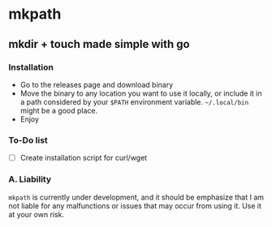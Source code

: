 # mkpath

## mkdir + touch made simple with go

### Installation

* Go to the releases page and download binary
* Move the binary to any location you want to use it locally, or include it in a path considered by your `$PATH` environment variable. `~/.local/bin` might be a good place.
* Enjoy

### To-Do list

* [ ] Create installation script for curl/wget

### A. Liability

`mkpath` is currently under development, and it should be emphasize that I am not liable for any malfunctions or issues that may occur from using it. Use it at your own risk.